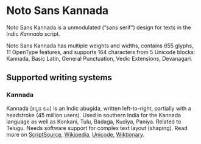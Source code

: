 
# Noto Sans Kannada

Noto Sans Kannada is a unmodulated (“sans serif”) design for texts in the Indic _Kannada_ script. 

Noto Sans Kannada has multiple weights and widths, contains 655 glyphs, 11 OpenType features, and supports 164 characters from 5 Unicode blocks: Kannada, Basic Latin, General Punctuation, Vedic Extensions, Devanagari.


## Supported writing systems


### Kannada

Kannada (ಕನ್ನಡ ಲಿಪಿ) is an Indic abugida, written left-to-right, partially with a headstroke (45 million users). Used in southern India for the Kannada language as well as Konkani, Tulu, Badaga, Kudiya, Paniya. Related to Telugu. Needs software support for complex text layout (shaping). Read more on [ScriptSource](https://scriptsource.org/scr/Knda), [Wikipedia](https://en.wikipedia.org/wiki/ISO_15924:Knda), [Unicode](https://www.unicode.org/versions/Unicode13.0.0/ch12.pdf#G38298), [Wiktionary](https://en.wiktionary.org/wiki/Category:Kannada_script).

